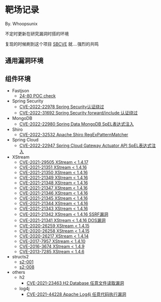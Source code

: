 # 靶场记录

By. Whoopsunix

不定时更新在研究漏洞时搭的环境

复现的时候刷到这个项目 [SBCVE](https://github.com/TheKingOfDuck/SBCVE) 就....强烈的共鸣

## 通用漏洞环境



## 组件环境

+ Fastjson
    + [24-80 POC check](fastjsonDemo)
+ Spring Security
    + [CVE-2022-22978 Spring Security认证绕过](springSecurityDemo/CVE-2022-22978)
    + [CVE-2022-31692 Spring Security forward/include 认证绕过](springSecurityDemo/CVE-2022-31692])
+ MongoDB
    + [CVE-2022-22980 Spring Data MongoDB SpEL表达式注入](springDataDemo/CVE-2022-22980)
+ Shiro
    + [CVE-2022-32532 Apache Shiro RegExPatternMatcher](shiroDemo/CVE_2022_32532)
+ Spring Cloud
    + [CVE-2022-22947 Spring Cloud Gateway Actuator API SpEL表达式注入](SpringCloudDemo/CVE_2022_22947)
+ XStream
    + [CVE-2021-29505 XStream < 1.4.17 ](XStreamDemo/Demo)
    + [CVE-2021-21351 XStream < 1.4.16 ](XStreamDemo/Demo)
    + [CVE-2021-21350 XStream < 1.4.16 ](XStreamDemo/Demo)
    + [CVE-2021-21349 XStream < 1.4.16 ](XStreamDemo/Demo)
    + [CVE-2021-21348 XStream < 1.4.16 ](XStreamDemo/Demo)
    + [CVE-2021-21347 XStream < 1.4.16 ](XStreamDemo/Demo)
    + [CVE-2021-21346 XStream < 1.4.16 ](XStreamDemo/Demo)
    + [CVE-2021-21345 XStream < 1.4.16 ](XStreamDemo/Demo)
    + [CVE-2021-21344 XStream < 1.4.16 ](XStreamDemo/Demo)
    + [CVE-2021-21343 XStream < 1.4.16 ](XStreamDemo/Demo)
    + [CVE-2021-21342 XStream < 1.4.16 SSRF漏洞](XStreamDemo/Demo)
    + [CVE-2021-21341 XStream < 1.4.16 DOS漏洞](XStreamDemo/Demo)
    + [CVE-2020-26259 XStream < 1.4.15 ](XStreamDemo/Demo)
    + [CVE-2020-26258 XStream < 1.4.15 ](XStreamDemo/Demo)
    + [CVE-2020-26217 XStream < 1.4.14 ](XStreamDemo/Demo)
    + [CVE-2017-7957 XStream < 1.4.10](XStreamDemo/Demo)
    + [CVE-2016-3674 XStream < 1.4.9](XStreamDemo/Demo)
    + [CVE-2013-7285 XStream < 1.4.6](XStreamDemo/Demo)
+ structs2
  + [s2-001](structs2Demo/s2-001)
  + [s2-008](structs2Demo/s2-008)
+ others
    + h2
      + [CVE-2021-23463 H2 Database 任意文件读取漏洞](h2Demo/CVE-2021-23463)
    + log4j
      + [CVE-2021-44228 Apache Log4j 任意代码执行漏洞](log4jDemo/CVE-2021-44228)







